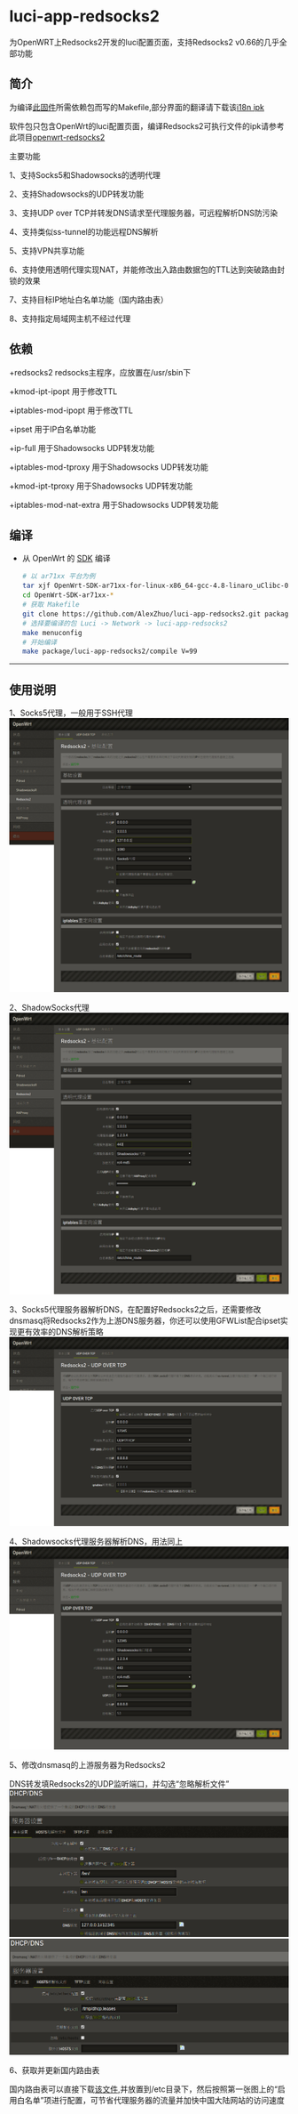 # luci-app-redsocks2
为OpenWRT上Redsocks2开发的luci配置页面，支持Redsocks2 v0.66的几乎全部功能

简介
---
为编译[此固件][N]所需依赖包而写的Makefile,部分界面的翻译请下载该[i18n ipk][3]

软件包只包含OpenWrt的luci配置页面，编译Redsocks2可执行文件的ipk请参考此项目[openwrt-redsocks2][1]

主要功能

1、支持Socks5和Shadowsocks的透明代理

2、支持Shadowsocks的UDP转发功能

3、支持UDP over TCP并转发DNS请求至代理服务器，可远程解析DNS防污染

4、支持类似ss-tunnel的功能远程DNS解析

5、支持VPN共享功能

6、支持使用透明代理实现NAT，并能修改出入路由数据包的TTL达到突破路由封锁的效果

7、支持目标IP地址白名单功能（国内路由表）

8、支持指定局域网主机不经过代理

依赖
---
+redsocks2  redsocks主程序，应放置在/usr/sbin下

+kmod-ipt-ipopt 用于修改TTL 

+iptables-mod-ipopt 用于修改TTL

+ipset 用于IP白名单功能 

+ip-full 用于Shadowsocks UDP转发功能

+iptables-mod-tproxy 用于Shadowsocks UDP转发功能

+kmod-ipt-tproxy 用于Shadowsocks UDP转发功能

+iptables-mod-nat-extra 用于Shadowsocks UDP转发功能

编译
---

 - 从 OpenWrt 的 [SDK][S] 编译  

   ```bash
   # 以 ar71xx 平台为例
   tar xjf OpenWrt-SDK-ar71xx-for-linux-x86_64-gcc-4.8-linaro_uClibc-0.9.33.2.tar.bz2
   cd OpenWrt-SDK-ar71xx-*
   # 获取 Makefile
   git clone https://github.com/AlexZhuo/luci-app-redsocks2.git package/luci-app-redsocks2
   # 选择要编译的包 Luci -> Network -> luci-app-redsocks2
   make menuconfig
   # 开始编译
   make package/luci-app-redsocks2/compile V=99
   ```

----------

使用说明
---
1、Socks5代理，一般用于SSH代理
![demo](https://github.com/AlexZhuo/BreakwallOpenWrt/raw/master/screenshots/luci-redsocks2-3.png)

2、ShadowSocks代理
![demo](https://github.com/AlexZhuo/BreakwallOpenWrt/raw/master/screenshots/luci-redsocks2-1.png)

3、Socks5代理服务器解析DNS，在配置好Redsocks2之后，还需要修改dnsmasq将Redsocks2作为上游DNS服务器，你还可以使用GFWList配合ipset实现更有效率的DNS解析策略
![demo](https://github.com/AlexZhuo/BreakwallOpenWrt/raw/master/screenshots/luci-redsocks2-2.png)

4、Shadowsocks代理服务器解析DNS，用法同上
![demo](https://github.com/AlexZhuo/BreakwallOpenWrt/raw/master/screenshots/luci-redsocks2-6.png)

5、修改dnsmasq的上游服务器为Redsocks2

DNS转发填Redsocks2的UDP监听端口，并勾选“忽略解析文件”
![demo](https://github.com/AlexZhuo/BreakwallOpenWrt/raw/master/screenshots/luci-redsocks2-7.png)
![demo](https://github.com/AlexZhuo/BreakwallOpenWrt/raw/master/screenshots/luci-redsocks2-8.png)

6、获取并更新国内路由表

国内路由表可以直接下载[该文件][2],并放置到/etc目录下，然后按照第一张图上的“启用白名单”项进行配置，可节省代理服务器的流量并加快中国大陆网站的访问速度


[1]: https://github.com/AlexZhuo/openwrt-redsocks2
[S]: http://wiki.openwrt.org/doc/howto/obtain.firmware.sdk
[2]: https://github.com/AlexZhuo/BlockedDomains/blob/master/china_route
[N]: http://www.right.com.cn/forum/thread-198649-1-1.html
[3]: https://github.com/AlexZhuo/BreakwallOpenWrt/blob/master/ar71xx/ImageBuilder/packages/base/luci-i18n-redsocks2-zh-cn_git-15.111.32254-5ecd256-1_all.ipk

